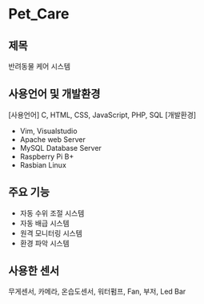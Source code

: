 # Pet_Care

## 제목
반려동물 케어 시스템

## 사용언어 및 개발환경
[사용언어] C, HTML, CSS, JavaScript, PHP, SQL
[개발환경] 
- Vim, Visualstudio
- Apache web Server
- MySQL Database Server
- Raspberry Pi B+
- Rasbian Linux

## 주요 기능
- 자동 수위 조절 시스템
- 자동 배급 시스템
- 원격 모니터링 시스템
- 환경 파악 시스템

## 사용한 센서
무게센서, 카메라, 온습도센서, 워터펌프, Fan, 부저, Led Bar
